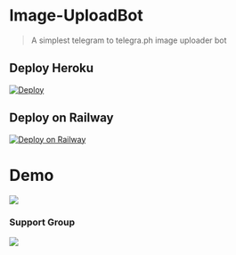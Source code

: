 # Image-UploadBot

> A simplest telegram to telegra.ph image uploader bot

## Deploy Heroku

[![Deploy](https://www.herokucdn.com/deploy/button.svg)](https://heroku.com/deploy?template=https://github.com/REX-BOTZ/REX-TELEGRAPH-UPLOADER)

## Deploy on Railway
[![Deploy on Railway](https://railway.app/button.svg)](https://railway.app/new/template?template=https%3A%2F%2Fgithub.com%2FREX-BOTZ%2FRex-Telegraph-Uploader&envs=API_HASH%2CAPI_ID%2CBOT_TOKEN&API_HASHDesc=Your+API_HASH+from+https%3A%2F%2Fmy.telegram.org%2Fapps&API_IDDesc=Your+API_ID+from+https%3A%2F%2Fmy.telegram.org%2Fapps&BOT_TOKENDesc=Your+Bot+token+from+%40Botfather&referralCode=RexBotz)

# Demo 

<a href="https://t.me/TeleUploaderRexBot"><img src="https://img.shields.io/badge/Telegraph Uploader Rex Bot-2cb6e0?style=for-the-badge&logo=telegram&logoColor=white"></a>
### Support Group

<a href="https://telegram.me/REX_BOTS_SUPPORT"><img src="https://img.shields.io/badge/Telegram-Join%20Telegram%20Group-blue.svg?logo=telegram"></a>
